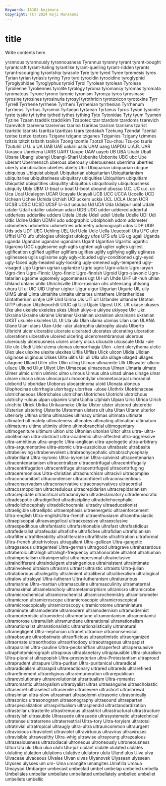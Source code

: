 ```yaml
---
Keywords: 15103 kojimura
Copyright: (C) 2024 Koji Murakami
---
```


# title

Write contents here.



yrannous tyrannously tyrannousness Tyrannus tyranny tyrant tyrant-bought tyrantcraft
tyrant-hating tyrantlike tyrant-quelling tyrant-ridden tyrants tyrant-scourging tyrantship tyrasole Tyre tyre
tyred Tyree tyremesis tyres Tyrian tyrian tyriasis tyring Tyro tyro
tyrocidin tyrocidine tyroglyphid Tyroglyphidae Tyroglyphus tyroid Tyrol Tyrolean tyrolean Tyrolese
Tyrolienne Tyroliennes tyrolite tyrology tyroma tyromancy tyromas tyromata tyromatous Tyrone
tyrone tyronic tyronism Tyronza tyros tyrosinase tyrosine tyrosines tyrosinuria tyrosyl
tyrothricin tyrotoxicon tyrotoxine Tyrr Tyrrell Tyrrhene tyrrhene Tyrrheni Tyrrhenian tyrrhenian
Tyrrhenum Tyrrheus Tyrrhus Tyrsenoi Tyrtaean tyrtaean Tyrtaeus Tyrus Tyson tysonite
tyste tystie tyt tythe tythed tythes tything Tyto Tytonidae Tyty
tyum Tyumen Tyzine Tzaam tzaddik tzaddikim Tzapotec tzar tzardom tzardoms
tzarevich tzarevitch tzarevna tzarevnas tzarina tzarinas tzarism tzarisms tzarist tzaristic
tzarists tzaritza tzaritzas tzars tzedakah Tzekung Tzendal Tzental tzetse tzetze
tzetzes Tzigane tzigane tziganes Tziganies Tzigany tzimmes tzitzis tzitzit tzitzith
tzolkin Tzong tzontle Tzotzil Tzu-chou Tzu-po tzuris Tzutuhil U U.
u UA UAB UAE uakari ualis UAM uang UAPDU U.A.R.
UAR Uaraycu Uarekena UARS UART Uaupe UAW uayeb UB UBA
Ubald Uball Ubana Ubangi ubangi Ubangi-Shari Ubbenite Ubbonite UBC ubc
Ube uberant Ubermensch uberous uberously uberousness uberrima uberties uberty ubi
ubication ubieties ubiety Ubii Ubiquarian ubiquarian ubique ubiquious Ubiquist ubiquit
Ubiquitarian ubiquitarian Ubiquitarianism ubiquitaries ubiquitariness ubiquitary ubiquities Ubiquitism ubiquitism Ubiquitist
ubiquitities ubiquitity ubiquitous ubiquitously ubiquitousness ubiquity Ubly UBM U-boat u-boat
U-boot ubound ubussu U.C. UC u.c. uc Uca Ucal Ucalegon
UCAR Ucayale Ucayali UCB UCC UCCA Uccello UCD Uchean Uchee
Uchida Uchish UCI uckers uckia UCL UCLA Ucon UCR UCSB
UCSC UCSD UCSF U-cut ucuuba Ud UDA Uda Udaipur udal
Udale udaler Udall udaller udalman udasi UDB UDC udder uddered
udderful udderless udderlike udders Udela Udele Udell udell Udella Udelle
UDI Udi Udic Udine Udish UDMH udo udographic Udolphoish udom
udometer udometers udometric udometries udometry udomograph udos UDP UDR Uds
uds UDT UEC Uehling UEL Uel Uela Uele Uella Ueueteotl
Ufa UFC ufer Uffizi UFO ufo ufologies ufologist ufology ufos
UFS ufs UG ug ugali Uganda uganda Ugandan ugandan ugandans
Ugarit Ugaritian Ugaritic ugaritic Ugarono UGC ugglesome ugh ughs ughten
ugli uglier uglies ugliest uglification uglified uglifier uglifiers uglifies uglify
uglifying uglily ugliness uglinesses uglis uglisome ugly ugly-clouded ugly-conditioned ugly-eyed
ugly-faced ugly-headed ugly-looking ugly-omened ugly-tempered ugly-visaged Ugo Ugrian ugrian ugrianize
Ugric ugric Ugro-altaic Ugro-aryan Ugro-finn Ugro-Finnic Ugro-finnic Ugro-finnish Ugroid Ugro-slavonic
Ugro-tatarian ugsome ugsomely ugsomeness ugt UH uh Uhde UHF uh-huh
uhlan Uhland uhlans uhllo Uhrichsville Uhro-rusinian uhs uhtensang uhtsong uhuru
UI ui UIC UID Uighur uighur Uigur uigur Uigurian Uiguric
UIL uily UIMS uinal Uinta uintahite uintaite uintaites uintathere Uintatheriidae
Uintatherium uintjie UIP Uird Uirina Uis UIT uit Uitlander uitlander
Uitotan UITP uitspan Uitzilopochtli UIUC uji Ujiji Ujjain Ujpest U.K.
UK ukase ukases Uke uke ukelele ukeleles ukes Ukiah ukiyo-e
ukiyoe ukiyoye Ukr Ukr. Ukraina Ukraine ukraine Ukrainer Ukrainian ukrainian
ukrainians ukranian UKST ukulele ukuleles UL Ul Ula ula Ulah
ulama ulamas Ulan ulan ULANA Ulane Ulani ulans Ulan-Ude -ular
ulatrophia ulatrophy ulaula Ulberto Ulbricht ulcer ulcerable ulcerate ulcerated ulcerates
ulcerating ulceration ulcerations ulcerative ulcered ulcering ulceromembranous ulcerous ulcerously ulcerousness
ulcers ulcery ulcus ulcuscle ulcuscule Ulda -ule Ule ule Uledi
Uleki ulema ulemas ulemorrhagia Ulen -ulent ulerythema uletic Ulex ulex
ulexine ulexite ulexites Ulfila Ulfilas Ulick ulicon Ulidia Ulidian uliginose
uliginous Ulises Ulita ulitis Ull ull Ulla ulla ullage ullaged
ullages ullagone Ulland Uller uller Ullin ulling Ullman ullmannite Ullr
Ullswater ulluco ullucu Ullund Ullur Ullyot Ulm Ulmaceae ulmaceous Ulman
Ulmaria ulmate Ulmer ulmic ulmin ulminic ulmo ulmous Ulmus ulna
ulnad ulnae ulnage ulnar ulnare ulnaria ulnas ulnocarpal ulnocondylar ulnometacarpal
ulnoradial uloborid Uloboridae Uloborus ulocarcinoma uloid Ulonata uloncus Ulophocinae ulorrhagia
ulorrhagy ulorrhea -ulose Ulothrix Ulotrichaceae ulotrichaceous Ulotrichales ulotrichan Ulotriches Ulotrichi
ulotrichous ulotrichy -ulous ulpan ulpanim Ulphi Ulphia Ulphiah Ulpian Ulric
Ulrica Ulrich ulrichite Ulrick Ulrika Ulrikaumeko Ulrike Ulster ulster ulstered
ulsterette Ulsterian ulstering Ulsterite Ulsterman ulsters ult ulta Ultan Ultann
ulterior ulteriorly Ultima ultima ultimacies ultimacy ultimas ultimata ultimate ultimated
ultimately ultimateness ultimates ultimating ultimation ultimatum ultimatums ultime ultimity ultimo
ultimobranchial ultimogenitary ultimogeniture ultimum ultion ulto Ultonian ultonian Ultor ultra
ultra- ultra-abolitionism ultra-abstract ultra-academic ultra-affected ultra-aggressive ultra-ambitious ultra-angelic Ultra-anglican ultra-apologetic
ultra-arbitrary ultra-argumentative ultra-atomic ultra-auspicious ultrabasic ultrabasite ultrabelieving ultrabenevolent ultrabrachycephalic ultrabrachycephaly
ultrabrilliant Ultra-byronic Ultra-byronism Ultra-calvinist ultracentenarian ultracentenarianism ultracentralizer ultracentrifugal ultracentrifugally ultracentrifugation
ultracentrifuge ultracentrifuged ultracentrifuging ultraceremonious Ultra-christian ultrachurchism ultracivil ultracomplex ultraconcomitant ultracondenser
ultraconfident ultraconscientious ultraconservatism ultraconservative ultraconservatives ultracordial ultracosmopolitan ultracredulous ultracrepidarian ultracrepidarianism
ultracrepidate ultracritical ultradandyism ultradeclamatory ultrademocratic ultradespotic ultradignified ultradiscipline ultradolichocephalic ultradolichocephaly
ultradolichocranial ultradry ultraeducationist ultraeligible ultraelliptic ultraemphasis ultraenergetic ultraenforcement Ultra-english Ultra-englishUltra-french
ultraenthusiasm ultraenthusiastic ultraepiscopal ultraevangelical ultraexcessive ultraexclusive ultraexpeditious ultrafantastic ultrafashionable ultrafast
ultrafastidious ultrafederalist ultrafeudal ultrafiche ultrafiches ultrafidian ultrafidianism ultrafilter ultrafilterability ultrafilterable
ultrafiltrate ultrafiltration ultraformal Ultra-french ultrafrivolous ultragallant Ultra-gallican Ultra-gangetic ultragaseous ultragenteel
Ultra-german ultragood ultragrave ultrahazardous ultraheroic ultrahigh ultrahigh-frequency ultrahonorable ultrahot ultrahuman
ultraimperialism ultraimperialist ultraimpersonal ultrainclusive ultraindifferent ultraindulgent ultraingenious ultrainsistent ultraintimate ultrainvolved
ultraism ultraisms ultraist ultraistic ultraists Ultra-julian ultralaborious ultralegality ultralenient ultraliberal
ultraliberalism ultralogical ultralow ultraloyal Ultra-lutheran Ultra-lutheranism ultraluxurious ultramarine Ultra-martian ultramasculine
ultramasculinity ultramaternal ultramaximal ultramelancholy ultrametamorphism ultramicro ultramicrobe ultramicrochemical ultramicrochemist ultramicrochemistry
ultramicrometer ultramicron ultramicroscope ultramicroscopic ultramicroscopical ultramicroscopically ultramicroscopy ultramicrotome ultraminiature ultraminute
ultramoderate ultramodern ultramodernism ultramodernist ultramodernistic ultramodest ultramontane ultramontanism ultramontanist ultramorose
ultramulish ultramundane ultranational ultranationalism ultranationalist ultranationalistic ultranationalistically ultranatural ultranegligent Ultra-neptunian
ultranet ultranice ultranonsensical ultraobscure ultraobstinate ultraofficious ultraoptimistic ultraorganized ultraornate ultraorthodox
ultraorthodoxy ultraoutrageous ultrapapist ultraparallel Ultra-pauline Ultra-pecksniffian ultraperfect ultrapersuasive ultraphotomicrograph ultrapious
ultraplanetary ultraplausible Ultra-pluralism Ultra-pluralist ultrapopish Ultra-presbyterian ultra-Protestantism ultraproud ultraprudent ultrapure
Ultra-puritan Ultra-puritanical ultraradical ultraradicalism ultrarapid ultrareactionary ultrared ultrareds ultrarefined ultrarefinement
ultrareligious ultraremuneration ultrarepublican ultrarevolutionary ultrarevolutionist ultraritualism Ultra-romanist ultraromantic ultraroyalism ultraroyalist
ultras ultrasanguine ultrascholastic ultrasecret ultraselect ultraservile ultrasevere ultrashort ultrashrewd ultrasimian
ultra-slow ultrasmart ultrasolemn ultrasonic ultrasonically ultrasonics ultrasonogram ultrasonography ultrasound ultraspartan
ultraspecialization ultraspiritualism ultrasplendid ultrastandardization ultrastellar ultrasterile ultrastrenuous ultrastrict ultrastructural ultrastructure
ultrastylish ultrasubtle Ultrasuede ultrasuede ultrasystematic ultratechnical ultratense ultraterrene ultraterrestrial Ultra-tory
Ultra-toryism ultratotal ultratrivial ultratropical ultraugly ultra-ultra ultrauncommon ultraurgent ultravicious ultraviolent
ultraviolet ultravirtuous ultravirus ultraviruses ultravisible ultrawealthy Ultra-whig ultrawise ultrayoung ultrazealous
ultrazealousness ultrazodiacal ultroneous ultroneously ultroneousness Ultun Ulu ulu Ulua ulua
uluhi Ulu-juz ululant ululate ululated ululates ululating ululation ululations ululative
ululatory ululu Ulund ulus Ulva ulva Ulvaceae ulvaceous Ulvales Ulvan
ulvas Ulyanovsk Ulyssean ulyssean Ulysses ulysses um um- Uma umangite
umangites Umatilla Umaua Umayyad Umbarger umbecast umbeclad umbel umbelap umbeled
umbella Umbellales umbellar umbellate umbellated umbellately umbelled umbellet umbellets umbellic
